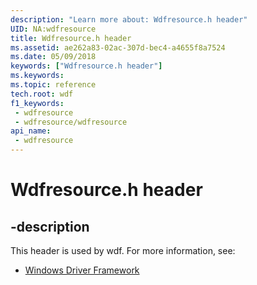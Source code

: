 ```yaml
---
description: "Learn more about: Wdfresource.h header"
UID: NA:wdfresource
title: Wdfresource.h header
ms.assetid: ae262a83-02ac-307d-bec4-a4655f8a7524
ms.date: 05/09/2018
keywords: ["Wdfresource.h header"]
ms.keywords: 
ms.topic: reference
tech.root: wdf
f1_keywords:
 - wdfresource
 - wdfresource/wdfresource
api_name:
 - wdfresource
---
```


# Wdfresource.h header


## -description

This header is used by wdf. For more information, see:

- [Windows Driver Framework](../_wdf/index.md)

